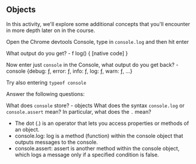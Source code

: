 ## Objects

In this activity, we'll explore some additional concepts that you'll encounter in more depth later on in the course.

Open the Chrome devtools Console, type in `console.log` and then hit enter

What output do you get? - f log() { [native code] }

Now enter just `console` in the Console, what output do you get back? - console {debug: ƒ, error: ƒ, info: ƒ, log: ƒ, warn: ƒ, …}

Try also entering `typeof console`

Answer the following questions:

What does `console` store? - objects
What does the syntax `console.log` or `console.assert` mean? In particular, what does the `.` mean?

- The dot (.) is an operator that lets you access properties or methods of an object.
- console.log: log is a method (function) within the console object that outputs messages to the console.
- console.assert: assert is another method within the console object, which logs a message only if a specified condition is false.
